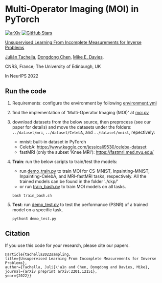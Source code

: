 # Multi-Operator Imaging (MOI) in PyTorch

[![arXiv](https://img.shields.io/badge/arXiv-Paper-<COLOR>.svg)]([https://arxiv.org/abs/2201.12151](https://arxiv.org/abs/2201.12151))
[![GitHub Stars](https://img.shields.io/github/stars/edongdongchen/MOI?style=social)](https://github.com/edongdongchen/MOI)

[Unsupervised Learning From Incomplete Measurements for Inverse Problems](https://arxiv.org/pdf/2201.12151.pdf)

[Julián Tachella](https://tachella.github.io/), [Dongdong Chen](https://dongdongchen.com), [Mike E. Davies](https://www.research.ed.ac.uk/en/persons/michael-davies).

CNRS, France; The University of Edinburgh, UK

In NeurIPS 2022



## Run the code

1. Requirements: configure the environment by following [environment.yml](https://github.com/edongdongchen/MOI/blob/main/environment.yml)

2. find the implementation of 'Multi-Operator Imaging (MOI)' at [moi.py](https://github.com/edongdongchen/MOI/blob/main/moi/moi.py)

3. download datasets from the below source, then preprocess (see our paper for details)
   and move the datasets under the folders: `../dataset/mri`, `../dataset/CelebA`, and `../dataset/mnist`, repectively:
   * mnist: built-in dataset in PyTorch
   * CelebA: https://www.kaggle.com/jessicali9530/celeba-dataset
   * fastMRI (only the subset 'Knee MRI'): https://fastmri.med.nyu.edu/

4. **Train**: run the below scripts to train/test the models:
   * run [demo_train.py](https://github.com/edongdongchen/MOI/blob/main/demo_train.py) to train MOI for CS-MNIST, Inpainting-MNIST, Inpainting-CelebA, and MRI-fastMRI tasks, respectively.
       All the trained models can be found in the folder './ckp/'
   * or run [train_bash.py](https://github.com/edongdongchen/MOI/blob/main/train_bash.py) to train MOI models on all tasks.
   ```
   bash train_bash.sh
   ```

5. **Test**: run [demo_test.py](https://github.com/edongdongchen/MOI/blob/main/demo_test.py) to test the performance (PSNR) of a trained model on a specific task.
   ```
   python3 demo_test.py
   ``` 


## Citation
If you use this code for your research, please cite our papers.
  ```
  @article{tachella2022sampling,
  title={Unsupervised Learning From Incomplete Measurements for Inverse Problems},
  author={Tachella, Juli{\'a}n and Chen, Dongdong and Davies, Mike},
  journal={arXiv preprint arXiv:2201.12151},
  year={2022}}
  ```
